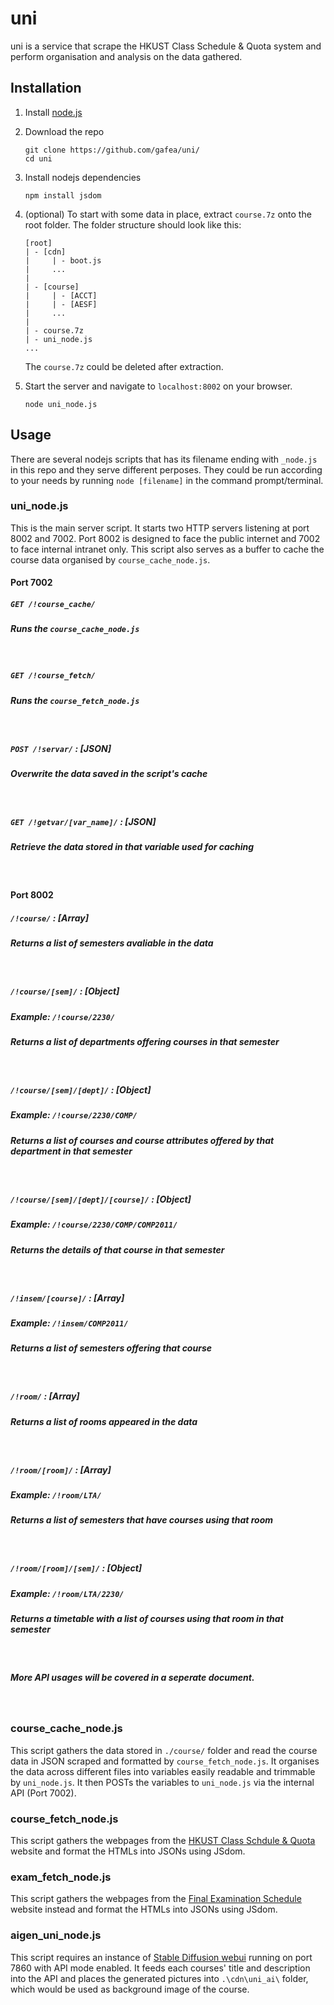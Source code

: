 # uni

uni is a service that scrape the HKUST Class Schedule & Quota system and perform organisation and analysis on the data gathered.

## Installation

 1. Install [node.js](https://nodejs.org/en/download)

 2. Download the repo
    ```
    git clone https://github.com/gafea/uni/
    cd uni
    ```

 2. Install nodejs dependencies
    ```
    npm install jsdom
    ```

 4. (optional) To start with some data in place, extract ```course.7z``` onto the root folder. The folder structure should look like this:
    ```
    [root]
    | - [cdn]
    |     | - boot.js
    |     ...
    |
    | - [course]
    |     | - [ACCT]
    |     | - [AESF]
    |     ...
    |
    | - course.7z
    | - uni_node.js
    ...
    ```
    The ```course.7z``` could be deleted after extraction.

 5. Start the server and navigate to ```localhost:8002``` on your browser.
    ```
    node uni_node.js
    ```

## Usage

There are several nodejs scripts that has its filename ending with ```_node.js``` in this repo and they serve different perposes. They could be run according to your needs by running ```node [filename]``` in the command prompt/terminal.

### uni_node.js

This is the main server script. It starts two HTTP servers listening at port 8002 and 7002. Port 8002 is designed to face the public internet and 7002 to face internal intranet only. This script also serves as a buffer to cache the course data organised by ```course_cache_node.js```.

#### Port 7002

##### ```GET /!course_cache/```
##### Runs the ```course_cache_node.js```
<br>

##### ```GET /!course_fetch/```
##### Runs the ```course_fetch_node.js```
<br>

##### ```POST /!servar/``` : [JSON]
##### Overwrite the data saved in the script's cache
<br>

##### ```GET /!getvar/[var_name]/``` : [JSON]
##### Retrieve the data stored in that variable used for caching
<br>

#### Port 8002

##### ```/!course/``` : [Array]
##### Returns a list of semesters avaliable in the data
<br>

##### ```/!course/[sem]/```  : [Object]
##### Example: ```/!course/2230/```
##### Returns a list of departments offering courses in that semester
<br>

##### ```/!course/[sem]/[dept]/``` : [Object]
##### Example: ```/!course/2230/COMP/```
##### Returns a list of courses and course attributes offered by that department in that semester
<br>

##### ```/!course/[sem]/[dept]/[course]/``` : [Object]
##### Example: ```/!course/2230/COMP/COMP2011/```
##### Returns the details of that course in that semester
<br>

##### ```/!insem/[course]/``` : [Array]
##### Example: ```/!insem/COMP2011/```
##### Returns a list of semesters offering that course
<br>

##### ```/!room/``` : [Array]
##### Returns a list of rooms appeared in the data
<br>

##### ```/!room/[room]/```  : [Array]
##### Example: ```/!room/LTA/```
##### Returns a list of semesters that have courses using that room
<br>

##### ```/!room/[room]/[sem]/```  : [Object]
##### Example: ```/!room/LTA/2230/```
##### Returns a timetable with a list of courses using that room in that semester
<br>

##### More API usages will be covered in a seperate document.
<br>

### course_cache_node.js

This script gathers the data stored in ```./course/``` folder and read the course data in JSON scraped and formatted by ```course_fetch_node.js```. It organises the data across different files into variables easily readable and trimmable by ```uni_node.js```. It then POSTs the variables to ```uni_node.js``` via the internal API (Port 7002).

### course_fetch_node.js

This script gathers the webpages from the [HKUST Class Schdule & Quota](https://w5.ab.ust.hk/wcq/cgi-bin/) website and format the HTMLs into JSONs using JSdom.

### exam_fetch_node.js

This script gathers the webpages from the [Final Examination Schedule](https://w5.ab.ust.hk/wex/cgi-bin/) website instead and format the HTMLs into JSONs using JSdom.

### aigen_uni_node.js

This script requires an instance of [Stable Diffusion webui](https://github.com/AUTOMATIC1111/stable-diffusion-webui) running on port 7860 with API mode enabled. It feeds each courses' title and description into the API and places the generated pictures into ```.\cdn\uni_ai\``` folder, which would be used as background image of the course.